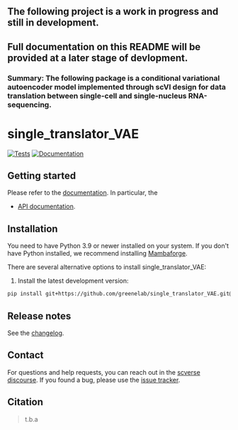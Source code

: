 ## The following project is a work in progress and still in development.

## Full documentation on this README will be provided at a later stage of devlopment.

### Summary: The following package is a conditional variational autoencoder model implemented through scVI design for data translation between single-cell and single-nucleus RNA-sequencing.

# single_translator_VAE

[![Tests][badge-tests]][link-tests]
[![Documentation][badge-docs]][link-docs]

[badge-tests]: https://img.shields.io/github/actions/workflow/status/ivichadriana/single_translator_VAE/test.yaml?branch=main
[link-tests]: https://github.com/ivichadriana/single_translator_VAE/actions/workflows/test.yml
[badge-docs]: https://img.shields.io/readthedocs/single_translator_VAE "Single-cell and single-nucleus RNa-sequencing translation with VAE"

## Getting started

Please refer to the [documentation][link-docs]. In particular, the

-   [API documentation][link-api].

## Installation

You need to have Python 3.9 or newer installed on your system. If you don't have
Python installed, we recommend installing [Mambaforge](https://github.com/conda-forge/miniforge#mambaforge).

There are several alternative options to install single_translator_VAE:

<!--
1) Install the latest release of `single_translator_VAE` from `PyPI <https://pypi.org/project/single_translator_VAE/>`_:

```bash
pip install single_translator_VAE
```
-->

1. Install the latest development version:

```bash
pip install git+https://github.com/greenelab/single_translator_VAE.git@main
```

## Release notes

See the [changelog][changelog].

## Contact

For questions and help requests, you can reach out in the [scverse discourse][scverse-discourse].
If you found a bug, please use the [issue tracker][issue-tracker].

## Citation

> t.b.a

[scverse-discourse]: https://discourse.scverse.org/
[issue-tracker]: https://github.com/ivichadriana/single_translator_VAE/issues
[changelog]: https://single_translator_VAE.readthedocs.io/latest/changelog.html
[link-docs]: https://single_translator_VAE.readthedocs.io
[link-api]: https://single_translator_VAE.readthedocs.io/latest/api.html
